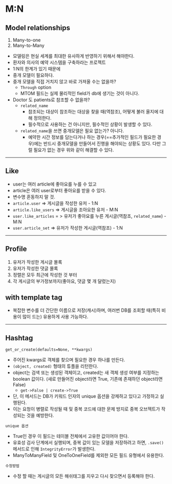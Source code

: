 # M:N

## Model relationships

1. Many-to-one
2. Many-to-Many

- 모델링은 현실 세계를 최대한 유사하게 반영하기 위해서 해야한다.
- 환자와 의사의 예약 시스템을 구축하라는 프로젝트
- 1:N의 한계가 있기 때문에
- 중개 모델이 필요하다.
- 중개 모델을 직접 거치지 않고 바로 가져올 수는 없을까?
  - `Through` option
  - MTOM 필드는 실제 물리적인 field가 db에 생기는 것이 아니다.
- Doctor 도 patients로 참조할 수 없을까?
  - `related_name`
    - 참조되는 대상이 참조하는 대상을 찾을 때(역참조), 어떻게 불러 올지에 대해 정의한다.
    - 필수적으로 사용하는 건 아니지만, 필수적인 상황이 발생할 수 있다.
  - `related_name`을 쓰면 중개모델은 필요 없는가? 아니다.
    - 예약한 시간 정보를 담는다거나 하는 경우(==추가적인 필드가 필요한 경우)에는 반드시 중개모델을 만들어서 진행을 해야되는 상황도 있다. 다만 그럴 필요가 없는 경우 위와 같이 해결할 수 있다.

------

## Like

- user는 여러 article에 좋아요를 누를 수 있고
- article은 여러 user로부터 좋아요를 받을 수 있다.
- 변수명 혼동하지 말 것.
- `article.user` => 게시글을 작성한 유저 - 1:N
- `article.like_users` => 게시글을 조아요한 유저 - M:N
- `user.like_articles` = > 유저가 좋아요를 누른 게시글(역참조, `related_name`) - M:N
- `user.article_set` => 유저가 작성한 게시글(역참조) - 1:N

-------

## Profile

1. 유저가 작성한 게시글 몰록
2. 유저가 작성한 댓글 몰록
3. 정렬은 모두 최근에 작성한 것 부터
4. 각 게시글의 부가정보까지(좋아요, 댓글 몇 개 달렸는지)

## with template tag

- 복잡한 변수를 더 간단한 이름으로 저장(캐시)하며, 여러번 DB를 조회할 때(특히 비용이 많이 드는) 유용하게 사용 가능하다.

------

## Hashtag

`get_or_create(defaults=None, **kwargs)`

- 주어진 kwargs로 객체를 찾으며 필요한 경우 하나를 만든다.
- `(object, created)` 형태의 튜플을 리턴한다.
- object는 검색 또는 생성된 객체이고, created는 새 객체 생성 여부를 지정하는 boolean 값이다. (새로 만들어진 object라면 True, 기존에 존재하던 object라면 False)
  - `get->False | create->True`
- 단, 이 메서드는 DB가 키워드 인자의 unique 옵션을 강제하고 있다고 가정하고 실행된다.
- 이는 요청이 병렬로 작성될 때 및 중복 코드에 대한 문제 방지로 중복 오브젝트가 작성되는 것을 예방한다.

`unique 옵션` 

- True인 경우 이 필드는 테이블 전체에서 고유한 값이어야 한다.
- 유효성 검사 단계에서 실행되며, 중복 값이 있는 모델을 저장하려고 하면, `.save()`메서드로 인해 `IntegrityError`가 발생한다.
- ManyToManyField 및 OneToOneField를 제외한 모든 필드 유형에서 유용한다.

`수정방법`

- 수정 할 때는 게시글의 모든 해쉬태그를 지우고 다시 찾으면서 등록해야 한다.